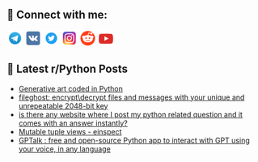 ## 🔎 Connect with me:
[<img src="https://github.com/bullbesh/bullbesh/blob/main/images/Telegram.png" width="32" height="32" />](https://t.me/bullbesh)
[<img src="https://github.com/bullbesh/bullbesh/blob/main/images/VK.png" width="32" height="32" />](https://vk.com/bullbesh)
[<img src="https://github.com/bullbesh/bullbesh/blob/main/images/Twitter.png" width="32" height="32" />](https://twitter.com/bullbesh1)
[<img src="https://github.com/bullbesh/bullbesh/blob/main/images/Instagram.png" width="32" height="32" />](https://www.instagram.com/bullbesh)
[<img src="https://github.com/bullbesh/bullbesh/blob/main/images/Reddit.png" width="32" height="32" />](https://www.reddit.com/user/bullbesh)
[<img src="https://github.com/bullbesh/bullbesh/blob/main/images/YouTube.png" width="32" height="32" />](https://www.youtube.com/channel/UCtfjRs6uzgq5mfm8S06WTcg)

## 📕 Latest r/Python Posts
<!-- BLOG-POST-LIST:START -->
- [Generative art coded in Python](https://www.reddit.com/r/Python/comments/10eahk7/generative_art_coded_in_python/)
- [fileghost: encrypt\decrypt files and messages with your unique and unrepeatable 2048-bit key](https://www.reddit.com/r/Python/comments/10ea91z/fileghost_encryptdecrypt_files_and_messages_with/)
- [is there any website where I post my python related question and it comes with an answer instantly?](https://www.reddit.com/r/Python/comments/10e9xty/is_there_any_website_where_i_post_my_python/)
- [Mutable tuple views - einspect](https://www.reddit.com/r/Python/comments/10e80md/mutable_tuple_views_einspect/)
- [GPTalk : free and open-source Python app to interact with GPT using your voice, in any language](https://www.reddit.com/r/Python/comments/10e78u2/gptalk_free_and_opensource_python_app_to_interact/)
<!-- BLOG-POST-LIST:END -->
